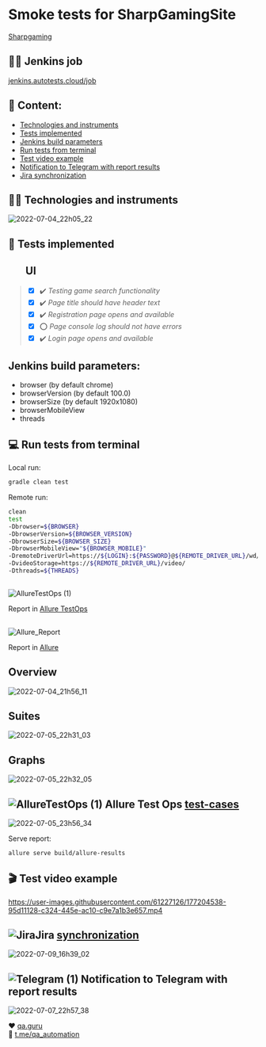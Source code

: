 # Smoke tests for SharpGamingSite
<a target="_blank" href="https://www.sharpgaming.com/">Sharpgaming</a>


## :mechanic: Jenkins job
<a target="_blank" href="https://jenkins.autotests.cloud/job/Oddsking%20Smoke%20Tests/">jenkins.autotests.cloud/job</a>


## :blue_book: Content:

- [ Technologies and instruments](Technologies-and-instruments)
- [Tests implemented](Tests-implemented)
- [Jenkins build parameters](Jenkins-build-parameters)
- [Run tests from terminal](Run-tests-from-terminal)
- [Test video example](Test-video-example)
- [Notification to Telegram with report results](Notification-to-Telegram-with-report-results)
- [Jira synchronization](Jira-synchronization)
                                                               
## :technologist: Technologies and instruments
![2022-07-04_22h05_22](https://user-images.githubusercontent.com/61227126/177201975-cc177a1e-8876-46c8-9113-a67d08583a55.png)

## :bookmark_tabs: Tests implemented

## &nbsp;&nbsp;&nbsp;&nbsp;&nbsp;&nbsp; UI

> - [x] :heavy_check_mark: *Testing game search functionality*
> - [x] :heavy_check_mark: *Page title should have header text*
> - [x] :heavy_check_mark: *Registration page opens and available*
> - [x] :o: *Page console log should not have errors*
> - [x] :heavy_check_mark: *Login page opens and available*

## Jenkins build parameters:

- browser (by default chrome)
- browserVersion (by default 100.0)
- browserSize (by default 1920x1080)
- browserMobileView
- threads


## :computer: Run tests from terminal

Local run:
```bash
gradle clean test
```

Remote run:
```bash
clean
test
-Dbrowser=${BROWSER}
-DbrowserVersion=${BROWSER_VERSION}
-DbrowserSize=${BROWSER_SIZE}
-DbrowserMobileView="${BROWSER_MOBILE}"
-DremoteDriverUrl=https://${LOGIN}:${PASSWORD}@${REMOTE_DRIVER_URL}/wd/hub/
-DvideoStorage=https://${REMOTE_DRIVER_URL}/video/
-Dthreads=${THREADS}
```

##
![AllureTestOps (1)](https://user-images.githubusercontent.com/61227126/178105147-0d813199-d937-436f-afcb-2f80e941ccaf.png)
<p></a> Report in <a target="_blank" href="https://allure.autotests.cloud/project/1431/dashboards">Allure TestOps</a><p>
 
##
![Allure_Report](https://user-images.githubusercontent.com/61227126/178105175-54c2a093-f0f3-4212-bcc7-2343399d33ba.png)
<p></a> Report in <a target="_blank" href="https://jenkins.autotests.cloud/job/Oddsking%20Smoke%20Tests/8/allure/">Allure</a><p>

## Overview
![2022-07-04_21h56_11](https://user-images.githubusercontent.com/61227126/177201140-a119ff0a-a4eb-4efd-801f-e29c8048eaac.png)

## Suites
![2022-07-05_22h31_03](https://user-images.githubusercontent.com/61227126/177392676-2293aafa-fdc2-4feb-837c-c4ba40591ddc.png)

## Graphs
![2022-07-05_22h32_05](https://user-images.githubusercontent.com/61227126/177392923-d6df4df8-e58a-46c4-8d1b-7391bfc9b46c.png)
  
## ![AllureTestOps (1)](https://user-images.githubusercontent.com/61227126/177992986-b5498dfb-8e67-4e40-a355-afb590f616a8.png) Allure Test Ops [test-cases](https://allure.autotests.cloud/project/1431/test-cases/10912?treeId=0)
![2022-07-05_23h56_34](https://user-images.githubusercontent.com/61227126/177406019-3308e5cd-66f0-4e9c-9c87-62813cfc5edd.png)

Serve report:
```bash
allure serve build/allure-results
```

## :clapper: Test video example
https://user-images.githubusercontent.com/61227126/177204538-95d11128-c324-445e-ac10-c9e7a1b3e657.mp4

  
## ![Jira](https://user-images.githubusercontent.com/61227126/178106099-be57c5c7-810a-44bd-b6b4-0e5c3d77b1c6.png)Jira [synchronization](https://jira.autotests.cloud/browse/AUTO-1198)
![2022-07-09_16h39_02](https://user-images.githubusercontent.com/61227126/178106136-55f87a17-0370-4c8d-8232-6ab8689e10c4.png)

## ![Telegram (1)](https://user-images.githubusercontent.com/61227126/177992751-b5d98d08-29ee-4f20-98ff-8cbacdba530c.png) Notification to Telegram with report results 
![2022-07-07_22h57_38](https://user-images.githubusercontent.com/61227126/177851117-4c09deb4-6cef-48f6-bc07-934f27adb39c.png)

  
:heart: <a target="_blank" href="https://qa.guru">qa.guru</a><br/>
:blue_heart: <a target="_blank" href="https://t.me/qa_automation">t.me/qa_automation</a>
